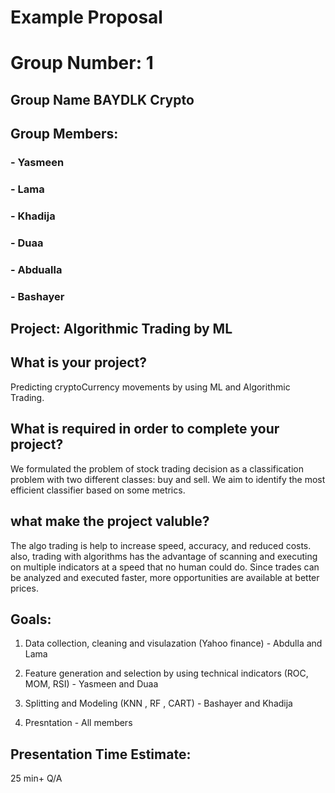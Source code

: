 # Example Proposal

# Group Number: 1

## Group Name BAYDLK Crypto


## Group Members:
### - Yasmeen 
### - Lama 
### - Khadija 
### - Duaa
### - Abdualla
### - Bashayer


## Project: Algorithmic Trading by ML

## What is your project? 
Predicting cryptoCurrency movements by using ML and Algorithmic Trading.

## What is required in order to complete your project?
We formulated the problem of stock trading decision as a classification problem with two different classes:
buy and sell. We aim to identify the most efficient classifier based on some metrics.
## what make the project valuble?
The algo trading is help to increase speed, accuracy, and reduced costs. also, trading with algorithms has the advantage of scanning and executing on multiple indicators at a speed that no human could do. Since trades can be analyzed and executed faster, more opportunities are available at better prices.
## Goals: 
1. Data collection, cleaning and visulazation (Yahoo finance) - Abdulla and Lama

2. Feature generation and selection by using technical indicators (ROC, MOM, RSI) - Yasmeen and Duaa

3. Splitting and Modeling (KNN , RF , CART) - Bashayer and Khadija
 
4. Presntation - All members

## Presentation Time Estimate:
25 min+ Q/A


